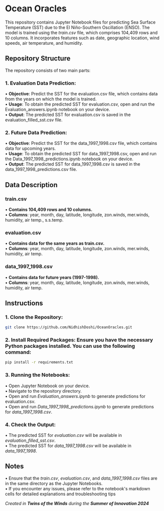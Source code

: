 # Ocean Oracles
This repository contains Jupyter Notebook files for predicting Sea Surface Temperature (SST) due to the El Niño-Southern Oscillation (ENSO). The model is trained using the _train.csv_ file, which comprises 104,409 rows and 10 columns. It incorporates features such as date, geographic location, wind speeds, air temperature, and humidity.
## Repository Structure
The repository consists of two main parts:
### 1. Evaluation Data Prediction:
• **Objective**: Predict the SST for the evaluation.csv file, which contains data from the years on which the model is trained.<br/>
• **Usage**: To obtain the predicted SST for evaluation.csv, open and run the Evaluation_answers.ipynb notebook on your device.<br/>
• **Output**: The predicted SST for evaluation.csv is saved in the evaluation_filled_sst.csv file.<br/>
### 2. Future Data Prediction:
• **Objective**: Predict the SST for the data_1997_1998.csv file, which contains data for upcoming years.<br/>
• **Usage**: To obtain the predicted SST for data_1997_1998.csv, open and run the Data_1997_1998_predictions.ipynb notebook on your device.<br/>
•	**Output**: The predicted SST for data_1997_1998.csv is saved in the data_1997_1998_predictions.csv file.<br/>
## Data Description
### train.csv
•	**Contains 104,409 rows and 10 columns.**<br/>
•	**Columns**: year, month, day, latitude, longitude, zon.winds, mer.winds, humidity, air temp., s.s.temp.<br/>
### evaluation.csv
•	**Contains data for the same years as train.csv.**<br/>
•	**Columns**: year, month, day, latitude, longitude, zon.winds, mer.winds, humidity, air temp.<br/>
### data_1997_1998.csv
•	**Contains data for future years (1997-1998).**<br/>
•	**Columns**: year, month, day, latitude, longitude, zon.winds, mer.winds, humidity, air temp.<br/>
## Instructions
### 1.	Clone the Repository:
```bash
git clone https://github.com/NidhishDoshi/OceanOracles.git
```
### 2.	Install Required Packages: Ensure you have the necessary Python packages installed. You can use the following command:
```bash
pip install -r requirements.txt
```
### 3.	Running the Notebooks:
•	Open Jupyter Notebook on your device.<br/>
•	Navigate to the repository directory.<br/>
•	Open and run _Evaluation_answers.ipynb_ to generate predictions for evaluation.csv.<br/>
•	Open and run _Data_1997_1998_predictions.ipynb_ to generate predictions for _data_1997_1998.csv_.<br/>
### 4.	Check the Output:
•	The predicted SST for _evaluation.csv_ will be available in _evaluation_filled_sst.csv_.<br/>
•	The predicted SST for _data_1997_1998.csv_ will be available in _data_1997_1998_.<br/>
## Notes
•	Ensure that the _train.csv_, _evaluation.csv_, and _data_1997_1998.csv_ files are in the same directory as the Jupyter Notebooks.<br/>
•	If you encounter any issues, please refer to the notebook's markdown cells for detailed explanations and troubleshooting tips

_Created in **Twins of the Winds** during the **Summer of Innovation 2024**_
